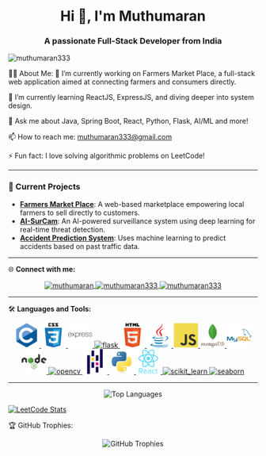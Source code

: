 <h1 align="center">Hi 👋, I'm Muthumaran</h1> <h3 align="center">A passionate Full-Stack Developer from India</h3> <p align="left"> <img src="https://komarev.com/ghpvc/?username=muthumaran333&label=Profile%20views&color=0e75b6&style=flat" alt="muthumaran333" /> </p>
👨‍💻 About Me:
🔭 I’m currently working on Farmers Market Place, a full-stack web application aimed at connecting farmers and consumers directly.

🌱 I’m currently learning ReactJS, ExpressJS, and diving deeper into system design.

💬 Ask me about Java, Spring Boot, React, Python, Flask, AI/ML and more!

📫 How to reach me: muthumaran333@gmail.com

⚡ Fun fact: I love solving algorithmic problems on LeetCode!

---

### 🚀 Current Projects
- **[Farmers Market Place](#)**: A web-based marketplace empowering local farmers to sell directly to customers.
- **[AI-SurCam](#)**: An AI-powered surveillance system using deep learning for real-time threat detection.
- **[Accident Prediction System](#)**: Uses machine learning to predict accidents based on past traffic data.

---

🌐 **Connect with me:**
<p align="center">
  <a href="https://linkedin.com/in/muthumaran" target="blank">
    <img align="center" src="https://raw.githubusercontent.com/rahuldkjain/github-profile-readme-generator/master/src/images/icons/Social/linked-in-alt.svg" alt="muthumaran" height="40" width="40" />
  </a>
  <a href="https://instagram.com/muthumaran333" target="blank">
    <img align="center" src="https://raw.githubusercontent.com/rahuldkjain/github-profile-readme-generator/master/src/images/icons/Social/instagram.svg" alt="muthumaran333" height="40" width="40" />
  </a>
  <a href="https://www.leetcode.com/muthumaran333" target="blank">
    <img align="center" src="https://raw.githubusercontent.com/rahuldkjain/github-profile-readme-generator/master/src/images/icons/Social/leet-code.svg" alt="muthumaran333" height="40" width="40" />
  </a>
</p>

---

🛠️ **Languages and Tools:**
<p align="center">
  <a href="https://www.cprogramming.com/" target="_blank" rel="noreferrer">
    <img src="https://raw.githubusercontent.com/devicons/devicon/master/icons/c/c-original.svg" alt="c" width="50" height="50"/>
  </a>
  <a href="https://www.w3schools.com/css/" target="_blank" rel="noreferrer">
    <img src="https://raw.githubusercontent.com/devicons/devicon/master/icons/css3/css3-original-wordmark.svg" alt="css3" width="50" height="50"/>
  </a>
  <a href="https://expressjs.com" target="_blank" rel="noreferrer">
    <img src="https://raw.githubusercontent.com/devicons/devicon/master/icons/express/express-original-wordmark.svg" alt="express" width="50" height="50"/>
  </a>
  <a href="https://flask.palletsprojects.com/" target="_blank" rel="noreferrer">
    <img src="https://www.vectorlogo.zone/logos/pocoo_flask/pocoo_flask-icon.svg" alt="flask" width="50" height="50"/>
  </a>
  <a href="https://www.w3.org/html/" target="_blank" rel="noreferrer">
    <img src="https://raw.githubusercontent.com/devicons/devicon/master/icons/html5/html5-original-wordmark.svg" alt="html5" width="50" height="50"/>
  </a>
  <a href="https://www.java.com" target="_blank" rel="noreferrer">
    <img src="https://raw.githubusercontent.com/devicons/devicon/master/icons/java/java-original.svg" alt="java" width="50" height="50"/>
  </a>
  <a href="https://developer.mozilla.org/en-US/docs/Web/JavaScript" target="_blank" rel="noreferrer">
    <img src="https://raw.githubusercontent.com/devicons/devicon/master/icons/javascript/javascript-original.svg" alt="javascript" width="50" height="50"/>
  </a>
  <a href="https://www.mongodb.com/" target="_blank" rel="noreferrer">
    <img src="https://raw.githubusercontent.com/devicons/devicon/master/icons/mongodb/mongodb-original-wordmark.svg" alt="mongodb" width="50" height="50"/>
  </a>
  <a href="https://www.mysql.com/" target="_blank" rel="noreferrer">
    <img src="https://raw.githubusercontent.com/devicons/devicon/master/icons/mysql/mysql-original-wordmark.svg" alt="mysql" width="50" height="50"/>
  </a>
  <a href="https://nodejs.org" target="_blank" rel="noreferrer">
    <img src="https://raw.githubusercontent.com/devicons/devicon/master/icons/nodejs/nodejs-original-wordmark.svg" alt="nodejs" width="50" height="50"/>
  </a>
  <a href="https://opencv.org/" target="_blank" rel="noreferrer">
    <img src="https://www.vectorlogo.zone/logos/opencv/opencv-icon.svg" alt="opencv" width="50" height="50"/>
  </a>
  <a href="https://pandas.pydata.org/" target="_blank" rel="noreferrer">
    <img src="https://raw.githubusercontent.com/devicons/devicon/2ae2a900d2f041da66e950e4d48052658d850630/icons/pandas/pandas-original.svg" alt="pandas" width="50" height="50"/>
  </a>
  <a href="https://www.python.org" target="_blank" rel="noreferrer">
    <img src="https://raw.githubusercontent.com/devicons/devicon/master/icons/python/python-original.svg" alt="python" width="50" height="50"/>
  </a>
  <a href="https://reactjs.org/" target="_blank" rel="noreferrer">
    <img src="https://raw.githubusercontent.com/devicons/devicon/master/icons/react/react-original-wordmark.svg" alt="react" width="50" height="50"/>
  </a>
  <a href="https://scikit-learn.org/" target="_blank" rel="noreferrer">
    <img src="https://upload.wikimedia.org/wikipedia/commons/0/05/Scikit_learn_logo_small.svg" alt="scikit_learn" width="50" height="50"/>
  </a>
  <a href="https://seaborn.pydata.org/" target="_blank" rel="noreferrer">
    <img src="https://seaborn.pydata.org/_images/logo-mark-lightbg.svg" alt="seaborn" width="50" height="50"/>
  </a>
</p>

---

<!-- 📊 GitHub Stats:
<p align="center"> <img src="https://github-readme-stats.vercel.app/api?username=muthumaran333&show_icons=true&theme=radical" alt="muthumaran333's GitHub Stats" /> </p> <p align="center"> <img src="https://github-readme-streak-stats.herokuapp.com/?user=muthumaran333&theme=radical" alt="muthumaran333's GitHub Streak" /> </p>
📈 Top Languages: -->
<p align="center"> <img src="https://github-readme-stats.vercel.app/api/top-langs?username=muthumaran333&show_icons=true&locale=en&layout=compact&theme=radical" alt="Top Languages" /> </p>
<p align="left">
  <a href="https://leetcode.com/muthumaran333" target="blank">
    <img src="https://leetcode-badge-showcase.vercel.app/api?username=muthumaran333" alt="LeetCode Stats" />
  </a>
</p>


🏆 GitHub Trophies:
<p align="center"> <img src="https://github-profile-trophy.vercel.app/?username=muthumaran333&theme=radical&margin-w=15&no-bg=true&no-frame=true" alt="GitHub Trophies" /> </p>

